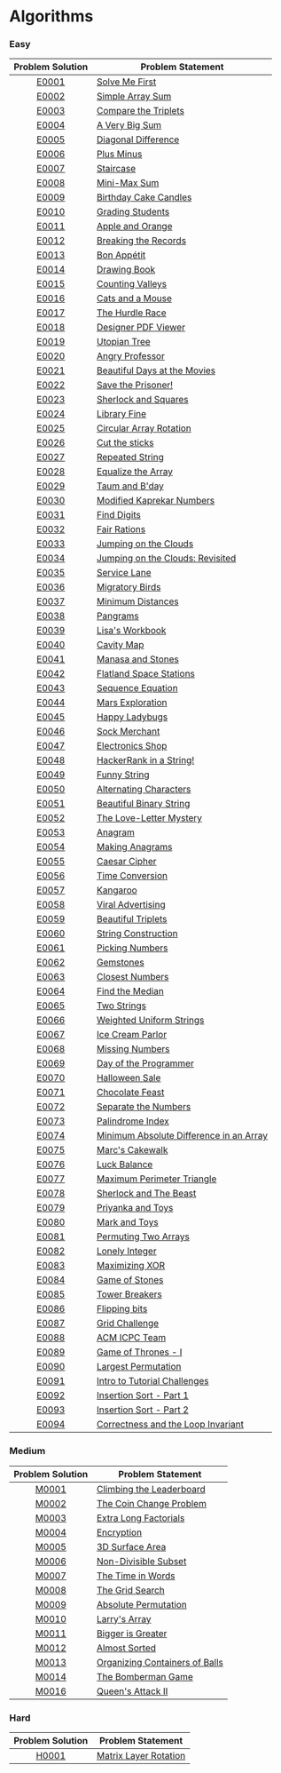 # Algorithms

### Easy

|Problem Solution|Problem Statement|
|:--------------:|-----------------|
|[E0001]|[Solve Me First]|
|[E0002]|[Simple Array Sum]|
|[E0003]|[Compare the Triplets]|
|[E0004]|[A Very Big Sum]|
|[E0005]|[Diagonal Difference]|
|[E0006]|[Plus Minus]|
|[E0007]|[Staircase]|
|[E0008]|[Mini-Max Sum]|
|[E0009]|[Birthday Cake Candles]|
|[E0010]|[Grading Students]|
|[E0011]|[Apple and Orange]|
|[E0012]|[Breaking the Records]|
|[E0013]|[Bon Appétit]|
|[E0014]|[Drawing Book]|
|[E0015]|[Counting Valleys]|
|[E0016]|[Cats and a Mouse]|
|[E0017]|[The Hurdle Race]|
|[E0018]|[Designer PDF Viewer]|
|[E0019]|[Utopian Tree]|
|[E0020]|[Angry Professor]|
|[E0021]|[Beautiful Days at the Movies]|
|[E0022]|[Save the Prisoner!]|
|[E0023]|[Sherlock and Squares]|
|[E0024]|[Library Fine]|
|[E0025]|[Circular Array Rotation]|
|[E0026]|[Cut the sticks]|
|[E0027]|[Repeated String]|
|[E0028]|[Equalize the Array]|
|[E0029]|[Taum and B'day]|
|[E0030]|[Modified Kaprekar Numbers]|
|[E0031]|[Find Digits]|
|[E0032]|[Fair Rations]|
|[E0033]|[Jumping on the Clouds]|
|[E0034]|[Jumping on the Clouds: Revisited]|
|[E0035]|[Service Lane]|
|[E0036]|[Migratory Birds]|
|[E0037]|[Minimum Distances]|
|[E0038]|[Pangrams]|
|[E0039]|[Lisa's Workbook]|
|[E0040]|[Cavity Map]|
|[E0041]|[Manasa and Stones]|
|[E0042]|[Flatland Space Stations]|
|[E0043]|[Sequence Equation]|
|[E0044]|[Mars Exploration]|
|[E0045]|[Happy Ladybugs]|
|[E0046]|[Sock Merchant]|
|[E0047]|[Electronics Shop]|
|[E0048]|[HackerRank in a String!]|
|[E0049]|[Funny String]|
|[E0050]|[Alternating Characters]|
|[E0051]|[Beautiful Binary String]|
|[E0052]|[The Love-Letter Mystery]|
|[E0053]|[Anagram]|
|[E0054]|[Making Anagrams]|
|[E0055]|[Caesar Cipher]|
|[E0056]|[Time Conversion]|
|[E0057]|[Kangaroo]|
|[E0058]|[Viral Advertising]|
|[E0059]|[Beautiful Triplets]|
|[E0060]|[String Construction]|
|[E0061]|[Picking Numbers]|
|[E0062]|[Gemstones]|
|[E0063]|[Closest Numbers]|
|[E0064]|[Find the Median]|
|[E0065]|[Two Strings]|
|[E0066]|[Weighted Uniform Strings]|
|[E0067]|[Ice Cream Parlor]|
|[E0068]|[Missing Numbers]|
|[E0069]|[Day of the Programmer]|
|[E0070]|[Halloween Sale]|
|[E0071]|[Chocolate Feast]|
|[E0072]|[Separate the Numbers]|
|[E0073]|[Palindrome Index]|
|[E0074]|[Minimum Absolute Difference in an Array]|
|[E0075]|[Marc's Cakewalk]|
|[E0076]|[Luck Balance]|
|[E0077]|[Maximum Perimeter Triangle]|
|[E0078]|[Sherlock and The Beast]|
|[E0079]|[Priyanka and Toys]|
|[E0080]|[Mark and Toys]|
|[E0081]|[Permuting Two Arrays]|
|[E0082]|[Lonely Integer]|
|[E0083]|[Maximizing XOR]|
|[E0084]|[Game of Stones]|
|[E0085]|[Tower Breakers]|
|[E0086]|[Flipping bits]|
|[E0087]|[Grid Challenge]|
|[E0088]|[ACM ICPC Team]|
|[E0089]|[Game of Thrones - I]|
|[E0090]|[Largest Permutation]|
|[E0091]|[Intro to Tutorial Challenges]|
|[E0092]|[Insertion Sort - Part 1]|
|[E0093]|[Insertion Sort - Part 2]|
|[E0094]|[Correctness and the Loop Invariant]|

### Medium

|Problem Solution|Problem Statement|
|:--------------:|-----------------|
|[M0001]|[Climbing the Leaderboard]|
|[M0002]|[The Coin Change Problem]|
|[M0003]|[Extra Long Factorials]|
|[M0004]|[Encryption]|
|[M0005]|[3D Surface Area]|
|[M0006]|[Non-Divisible Subset]|
|[M0007]|[The Time in Words]|
|[M0008]|[The Grid Search]|
|[M0009]|[Absolute Permutation]|
|[M0010]|[Larry's Array]|
|[M0011]|[Bigger is Greater]|
|[M0012]|[Almost Sorted]|
|[M0013]|[Organizing Containers of Balls]|
|[M0014]|[The Bomberman Game]|
|[M0016]|[Queen's Attack II]|

### Hard

|Problem Solution|Problem Statement|
|:--------------:|-----------------|
|[H0001]|[Matrix Layer Rotation]|

[//]: # (Algorithms)

[//]: # (Easy)

[E0001]: Algorithms/Easy/E0001.cpp
[Solve Me First]: https://www.hackerrank.com/challenges/solve-me-first/problem

[E0002]: Algorithms/Easy/E0002.cpp
[Simple Array Sum]: https://www.hackerrank.com/challenges/simple-array-sum/problem

[E0003]: Algorithms/Easy/E0003.cpp
[Compare the Triplets]: https://www.hackerrank.com/challenges/compare-the-triplets/problem

[E0004]: Algorithms/Easy/E0004.cpp
[A Very Big Sum]: https://www.hackerrank.com/challenges/a-very-big-sum/problem

[E0005]: Algorithms/Easy/E0005.cpp
[Diagonal Difference]: https://www.hackerrank.com/challenges/diagonal-difference/problem

[E0006]: Algorithms/Easy/E0006.cpp
[Plus Minus]: https://www.hackerrank.com/challenges/plus-minus/problem

[E0007]: Algorithms/Easy/E0007.cpp
[Staircase]: https://www.hackerrank.com/challenges/staircase/problem

[E0008]: Algorithms/Easy/E0008.cpp
[Mini-Max Sum]: https://www.hackerrank.com/challenges/mini-max-sum/problem

[E0009]: Algorithms/Easy/E0009.cpp
[Birthday Cake Candles]: https://www.hackerrank.com/challenges/birthday-cake-candles/problem

[E0010]: Algorithms/Easy/E0010.cpp
[Grading Students]: https://www.hackerrank.com/challenges/grading/problem

[E0011]: Algorithms/Easy/E0011.cpp
[Apple and Orange]: https://www.hackerrank.com/challenges/apple-and-orange/problem

[E0012]: Algorithms/Easy/E0012.cpp
[Breaking the Records]: https://www.hackerrank.com/challenges/breaking-best-and-worst-records/problem

[E0013]: Algorithms/Easy/E0013.cpp
[Bon Appétit]: https://www.hackerrank.com/challenges/bon-appetit/problem

[E0014]: Algorithms/Easy/E0014.cpp
[Drawing Book]: https://www.hackerrank.com/challenges/drawing-book/problem

[E0015]: Algorithms/Easy/E0015.cpp
[Counting Valleys]: https://www.hackerrank.com/challenges/counting-valleys/problem

[E0016]: Algorithms/Easy/E0016.cpp
[Cats and a Mouse]: https://www.hackerrank.com/challenges/cats-and-a-mouse/problem

[E0017]: Algorithms/Easy/E0017.cpp
[The Hurdle Race]: https://www.hackerrank.com/challenges/the-hurdle-race/problem

[E0018]: Algorithms/Easy/E0018.cpp
[Designer PDF Viewer]: https://www.hackerrank.com/challenges/designer-pdf-viewer/problem

[E0019]: Algorithms/Easy/E0019.cpp
[Utopian Tree]: https://www.hackerrank.com/challenges/utopian-tree/problem

[E0020]: Algorithms/Easy/E0020.cpp
[Angry Professor]: https://www.hackerrank.com/challenges/angry-professor/problem

[E0021]: Algorithms/Easy/E0021.cpp
[Beautiful Days at the Movies]: https://www.hackerrank.com/challenges/beautiful-days-at-the-movies/problem

[E0022]: Algorithms/Easy/E0022.cpp
[Save the Prisoner!]: https://www.hackerrank.com/challenges/save-the-prisoner/problem

[E0023]: Algorithms/Easy/E0023.cpp
[Sherlock and Squares]: https://www.hackerrank.com/challenges/sherlock-and-squares/problem

[E0024]: Algorithms/Easy/E0024.cpp
[Library Fine]: https://www.hackerrank.com/challenges/library-fine/problem

[E0025]: Algorithms/Easy/E0025.cpp
[Circular Array Rotation]: https://www.hackerrank.com/challenges/circular-array-rotation/problem

[E0026]: Algorithms/Easy/E0026.cpp
[Cut the sticks]: https://www.hackerrank.com/challenges/cut-the-sticks/problem

[E0027]: Algorithms/Easy/E0027.cpp
[Repeated String]: https://www.hackerrank.com/challenges/repeated-string/problem

[E0028]: Algorithms/Easy/E0028.cpp
[Equalize the Array]: https://www.hackerrank.com/challenges/equality-in-a-array/problem

[E0029]: Algorithms/Easy/E0029.cpp
[Taum and B'day]: https://www.hackerrank.com/challenges/taum-and-bday/problem

[E0030]: Algorithms/Easy/E0030.cpp
[Modified Kaprekar Numbers]: https://www.hackerrank.com/challenges/kaprekar-numbers/problem

[E0031]: Algorithms/Easy/E0031.cpp
[Find Digits]: https://www.hackerrank.com/challenges/find-digits/problem

[E0032]: Algorithms/Easy/E0032.cpp
[Fair Rations]: https://www.hackerrank.com/challenges/fair-rations/problem

[E0033]: Algorithms/Easy/E0033.cpp
[Jumping on the Clouds]: https://www.hackerrank.com/challenges/jumping-on-the-clouds/problem

[E0034]: Algorithms/Easy/E0034.cpp
[Jumping on the Clouds: Revisited]: https://www.hackerrank.com/challenges/jumping-on-the-clouds-revisited/problem

[E0035]: Algorithms/Easy/E0035.cpp
[Service Lane]: https://www.hackerrank.com/challenges/service-lane/problem

[E0036]: Algorithms/Easy/E0036.cpp
[Migratory Birds]: https://www.hackerrank.com/challenges/migratory-birds/problem

[E0037]: Algorithms/Easy/E0037.cpp
[Minimum Distances]: https://www.hackerrank.com/challenges/minimum-distances/problem

[E0038]: Algorithms/Easy/E0038.cpp
[Pangrams]: https://www.hackerrank.com/challenges/pangrams/problem

[E0039]: Algorithms/Easy/E0039.cpp
[Lisa's Workbook]: https://www.hackerrank.com/challenges/lisa-workbook/problem

[E0040]: Algorithms/Easy/E0040.cpp
[Cavity Map]: https://www.hackerrank.com/challenges/cavity-map/problem

[E0041]: Algorithms/Easy/E0041.cpp
[Manasa and Stones]: https://www.hackerrank.com/challenges/manasa-and-stones/problem

[E0042]: Algorithms/Easy/E0042.cpp
[Flatland Space Stations]: https://www.hackerrank.com/challenges/flatland-space-stations/problem

[E0043]: Algorithms/Easy/E0043.cpp
[Sequence Equation]: https://www.hackerrank.com/challenges/permutation-equation/problem

[E0044]: Algorithms/Easy/E0044.cpp
[Mars Exploration]: https://www.hackerrank.com/challenges/mars-exploration/problem

[E0045]: Algorithms/Easy/E0045.cpp
[Happy Ladybugs]: https://www.hackerrank.com/challenges/happy-ladybugs/problem

[E0046]: Algorithms/Easy/E0046.cpp
[Sock Merchant]: https://www.hackerrank.com/challenges/sock-merchant/problem

[E0047]: Algorithms/Easy/E0047.cpp
[Electronics Shop]: https://www.hackerrank.com/challenges/electronics-shop/problem

[E0048]: Algorithms/Easy/E0048.cpp
[HackerRank in a String!]: https://www.hackerrank.com/challenges/hackerrank-in-a-string/problem

[E0049]: Algorithms/Easy/E0049.cpp
[Funny String]: https://www.hackerrank.com/challenges/funny-string/problem

[E0050]: Algorithms/Easy/E0050.cpp
[Alternating Characters]: https://www.hackerrank.com/challenges/alternating-characters/problem

[E0051]: Algorithms/Easy/E0051.cpp
[Beautiful Binary String]: https://www.hackerrank.com/challenges/beautiful-binary-string/problem

[E0052]: Algorithms/Easy/E0052.cpp
[The Love-Letter Mystery]: https://www.hackerrank.com/challenges/the-love-letter-mystery/problem

[E0053]: Algorithms/Easy/E0053.cpp
[Anagram]: https://www.hackerrank.com/challenges/anagram/problem

[E0054]: Algorithms/Easy/E0054.cpp
[Making Anagrams]: https://www.hackerrank.com/challenges/making-anagrams/problem

[E0055]: Algorithms/Easy/E0055.cpp
[Caesar Cipher]: https://www.hackerrank.com/challenges/caesar-cipher-1/problem

[E0056]: Algorithms/Easy/E0056.cpp
[Time Conversion]: https://www.hackerrank.com/challenges/time-conversion/problem

[E0057]: Algorithms/Easy/E0057.cpp
[Kangaroo]: https://www.hackerrank.com/challenges/kangaroo/problem

[E0058]: Algorithms/Easy/E0058.cpp
[Viral Advertising]: https://www.hackerrank.com/challenges/strange-advertising/problem

[E0059]: Algorithms/Easy/E0059.cpp
[Beautiful Triplets]: https://www.hackerrank.com/challenges/beautiful-triplets/problem

[E0060]: Algorithms/Easy/E0060.cpp
[String Construction]: https://www.hackerrank.com/challenges/string-construction/problem

[E0061]: Algorithms/Easy/E0061.cpp
[Picking Numbers]: https://www.hackerrank.com/challenges/picking-numbers/problem

[E0062]: Algorithms/Easy/E0062.cpp
[Gemstones]: https://www.hackerrank.com/challenges/gem-stones/problem

[E0063]: Algorithms/Easy/E0063.cpp
[Closest Numbers]: https://www.hackerrank.com/challenges/closest-numbers/problem

[E0064]: Algorithms/Easy/E0064.cpp
[Find the Median]: https://www.hackerrank.com/challenges/find-the-median/problem

[E0065]: Algorithms/Easy/E0065.cpp
[Two Strings]: https://www.hackerrank.com/challenges/two-strings/problem

[E0066]: Algorithms/Easy/E0066.cpp
[Weighted Uniform Strings]: https://www.hackerrank.com/challenges/weighted-uniform-string/problem

[E0067]: Algorithms/Easy/E0067.cpp
[Ice Cream Parlor]: https://www.hackerrank.com/challenges/icecream-parlor/problem

[E0068]: Algorithms/Easy/E0068.cpp
[Missing Numbers]: https://www.hackerrank.com/challenges/missing-numbers/problem

[E0069]: Algorithms/Easy/E0069.cpp
[Day of the Programmer]: https://www.hackerrank.com/challenges/day-of-the-programmer/problem

[E0070]: Algorithms/Easy/E0070.cpp
[Halloween Sale]: https://www.hackerrank.com/challenges/halloween-sale/problem

[E0071]: Algorithms/Easy/E0071.cpp
[Chocolate Feast]: https://www.hackerrank.com/challenges/chocolate-feast/problem

[E0072]: Algorithms/Easy/E0072.cpp
[Separate the Numbers]: https://www.hackerrank.com/challenges/separate-the-numbers/problem

[E0073]: Algorithms/Easy/E0073.cpp
[Palindrome Index]: https://www.hackerrank.com/challenges/palindrome-index/problem

[E0074]: Algorithms/Easy/E0074.cpp
[Minimum Absolute Difference in an Array]: https://www.hackerrank.com/challenges/minimum-absolute-difference-in-an-array/problem

[E0075]: Algorithms/Easy/E0075.cpp
[Marc's Cakewalk]: https://www.hackerrank.com/challenges/marcs-cakewalk/problem

[E0076]: Algorithms/Easy/E0076.cpp
[Luck Balance]: https://www.hackerrank.com/challenges/luck-balance/problem

[E0077]: Algorithms/Easy/E0077.cpp
[Maximum Perimeter Triangle]: https://www.hackerrank.com/challenges/maximum-perimeter-triangle/problem

[E0078]: Algorithms/Easy/E0078.cpp
[Sherlock and The Beast]: https://www.hackerrank.com/challenges/sherlock-and-the-beast/problem

[E0079]: Algorithms/Easy/E0079.cpp
[Priyanka and Toys]: https://www.hackerrank.com/challenges/priyanka-and-toys/problem

[E0080]: Algorithms/Easy/E0080.cpp
[Mark and Toys]: https://www.hackerrank.com/challenges/mark-and-toys/problem

[E0081]: Algorithms/Easy/E0081.cpp
[Permuting Two Arrays]: https://www.hackerrank.com/challenges/two-arrays/problem

[E0082]: Algorithms/Easy/E0082.cpp
[Lonely Integer]: https://www.hackerrank.com/challenges/lonely-integer/problem

[E0083]: Algorithms/Easy/E0083.cpp
[Maximizing XOR]: https://www.hackerrank.com/challenges/maximizing-xor/problem

[E0084]: Algorithms/Easy/E0084.cpp
[Game of Stones]: https://www.hackerrank.com/challenges/game-of-stones-1/problem

[E0085]: Algorithms/Easy/E0085.cpp
[Tower Breakers]: https://www.hackerrank.com/challenges/tower-breakers-1/problem

[E0086]: Algorithms/Easy/E0086.cpp
[Flipping bits]: https://www.hackerrank.com/challenges/flipping-bits/problem

[E0087]: Algorithms/Easy/E0087.cpp
[Grid Challenge]: https://www.hackerrank.com/challenges/grid-challenge/problem

[E0088]: Algorithms/Easy/E0088.cpp
[ACM ICPC Team]: https://www.hackerrank.com/challenges/acm-icpc-team/problem

[E0089]: Algorithms/Easy/E0089.cpp
[Game of Thrones - I]: https://www.hackerrank.com/challenges/game-of-thrones/problem

[E0090]: Algorithms/Easy/E0090.cpp
[Largest Permutation]: https://www.hackerrank.com/challenges/largest-permutation/problem

[E0091]: Algorithms/Easy/E0091.cpp
[Intro to Tutorial Challenges]: https://www.hackerrank.com/challenges/tutorial-intro/problem

[E0092]: Algorithms/Easy/E0092.cpp
[Insertion Sort - Part 1]: https://www.hackerrank.com/challenges/insertionsort1/problem

[E0093]: Algorithms/Easy/E0093.cpp
[Insertion Sort - Part 2]: https://www.hackerrank.com/challenges/insertionsort2/problem

[E0094]: Algorithms/Easy/E0094.cpp
[Correctness and the Loop Invariant]: https://www.hackerrank.com/challenges/correctness-invariant/problem

[//]: # (Medium)

[M0001]: Algorithms/Medium/M0001.cpp
[Climbing the Leaderboard]: https://www.hackerrank.com/challenges/climbing-the-leaderboard/problem

[M0002]: Algorithms/Medium/M0002.cpp
[The Coin Change Problem]: https://www.hackerrank.com/challenges/coin-change/problem

[M0003]: Algorithms/Medium/M0003.cpp
[Extra Long Factorials]: https://www.hackerrank.com/challenges/extra-long-factorials/problem

[M0004]: Algorithms/Medium/M0004.cpp
[Encryption]: https://www.hackerrank.com/challenges/encryption/problem

[M0005]: Algorithms/Medium/M0005.cpp
[3D Surface Area]: https://www.hackerrank.com/challenges/3d-surface-area/problem

[M0006]: Algorithms/Medium/M0006.cpp
[Non-Divisible Subset]: https://www.hackerrank.com/challenges/non-divisible-subset/problem

[M0007]: Algorithms/Medium/M0007.cpp
[The Time in Words]: https://www.hackerrank.com/challenges/the-time-in-words/problem

[M0008]: Algorithms/Medium/M0008.cpp
[The Grid Search]: https://www.hackerrank.com/challenges/the-grid-search/problem

[M0009]: Algorithms/Medium/M0009.cpp
[Absolute Permutation]: https://www.hackerrank.com/challenges/absolute-permutation/problem

[M0010]: Algorithms/Medium/M0010.cpp
[Larry's Array]: https://www.hackerrank.com/challenges/larrys-array/problem

[M0011]: Algorithms/Medium/M0011.cpp
[Bigger is Greater]: https://www.hackerrank.com/challenges/bigger-is-greater/problem

[M0012]: Medium/M0012.cpp
[Almost Sorted]: https://www.hackerrank.com/challenges/almost-sorted/problem

[M0013]: Medium/M0013.cpp
[Organizing Containers of Balls]: https://www.hackerrank.com/challenges/organizing-containers-of-balls/problem

[M0014]: Medium/M0014.cpp
[The Bomberman Game]: https://www.hackerrank.com/challenges/bomber-man/problem

[M0016]: Medium/M0016.cpp
[Queen's Attack II]: https://www.hackerrank.com/challenges/queens-attack-2/problem

[//]: # (Hard)

[H0001]: Algorithms/Hard/H0001.cpp
[Matrix Layer Rotation]: https://www.hackerrank.com/challenges/matrix-rotation-algo/problem

[//]: # (EOF)